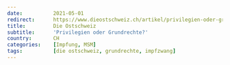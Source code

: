 ```yaml
---
date:          2021-05-01
redirect:      https://www.dieostschweiz.ch/artikel/privilegien-oder-grundrechte-OQoKr5O
title:         Die Ostschweiz
subtitle:      'Privilegien oder Grundrechte?'
country:       CH
categories:    [Impfung, MSM]
tags:          [die ostschweiz, grundrechte, impfzwang]
---
```

